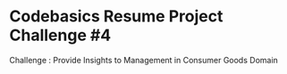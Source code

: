# Codebasics Resume Project Challenge #4
Challenge : Provide Insights to Management in Consumer Goods Domain
